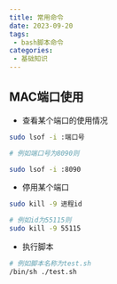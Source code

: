 ```yaml
---
title: 常用命令
date: 2023-09-20
tags:
 - bash脚本命令
categories: 
 - 基础知识
---
```

## MAC端口使用
+ 查看某个端口的使用情况
``` bash
sudo lsof -i :端口号

# 例如端口号为8090则

sudo lsof -i :8090
```
+ 停用某个端口
```bash
sudo kill -9 进程id

# 例如id为55115则
sudo kill -9 55115
```
+ 执行脚本
``` bash
# 例如脚本名称为test.sh
/bin/sh ./test.sh
```